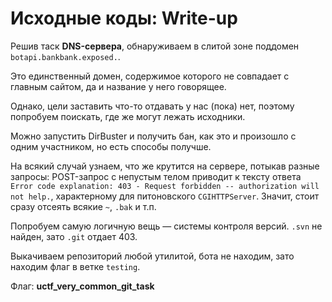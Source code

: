 # Исходные коды: Write-up

Решив таск __DNS-сервера__, обнаруживаем в слитой зоне поддомен `botapi.bankbank.exposed.`.

Это единственный домен, содержимое которого не совпадает с главным сайтом, да и название у него говорящее.

Однако, цели заставить что-то отдавать у нас (пока) нет, поэтому попробуем поискать, где же могут лежать исходники.

Можно запустить DirBuster и получить бан, как это и произошло с одним участником, но есть способы получше.

На всякий случай узнаем, что же крутится на сервере, потыкав разные запросы: POST-запрос с непустым телом приводит к тексту ответа `Error code explanation: 403 - Request forbidden -- authorization will not help.`, характерному для питоновского `CGIHTTPServer`. Значит, стоит сразу отсеять всякие `~`, `.bak` и т.п.

Попробуем самую логичную вещь — системы контроля версий. `.svn` не найден, зато `.git` отдает 403.

Выкачиваем репозиторий любой утилитой, бота не находим, зато находим флаг в ветке `testing`.

Флаг: **uctf_very_common_git_task**
